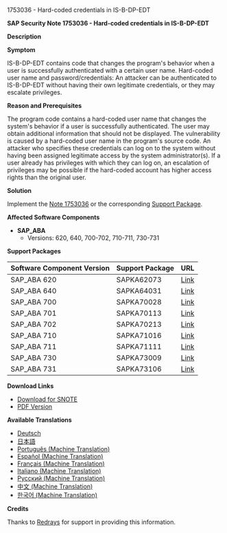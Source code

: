 1753036 - Hard-coded credentials in IS-B-DP-EDT

**SAP Security Note 1753036 - Hard-coded credentials in IS-B-DP-EDT**

**Description**

**Symptom**

IS-B-DP-EDT contains code that changes the program's behavior when a user is successfully authenticated with a certain user name. Hard-coded user name and password/credentials: An attacker can be authenticated to IS-B-DP-EDT without having their own legitimate credentials, or they may escalate privileges.

**Reason and Prerequisites**

The program code contains a hard-coded user name that changes the system's behavior if a user is successfully authenticated. The user may obtain additional information that should not be displayed. The vulnerability is caused by a hard-coded user name in the program's source code. An attacker who specifies these credentials can log on to the system without having been assigned legitimate access by the system administrator(s). If a user already has privileges with which they can log on, an escalation of privileges may be possible if the hard-coded account has higher access rights than the original user.

**Solution**

Implement the [Note 1753036](https://notesdownloads.sap.com/note/0040000010420742017) or the corresponding [Support Package](https://me.sap.com/supportpackage/SAPKA62073).

**Affected Software Components**

- **SAP_ABA**
  - Versions: 620, 640, 700-702, 710-711, 730-731

**Support Packages**

| Software Component Version | Support Package | URL |
|----------------------------|-----------------|-----|
| SAP_ABA 620                | SAPKA62073      | [Link](https://me.sap.com/supportpackage/SAPKA62073) |
| SAP_ABA 640                | SAPKA64031      | [Link](https://me.sap.com/supportpackage/SAPKA64031) |
| SAP_ABA 700                | SAPKA70028      | [Link](https://me.sap.com/supportpackage/SAPKA70028) |
| SAP_ABA 701                | SAPKA70113      | [Link](https://me.sap.com/supportpackage/SAPKA70113) |
| SAP_ABA 702                | SAPKA70213      | [Link](https://me.sap.com/supportpackage/SAPKA70213) |
| SAP_ABA 710                | SAPKA71016      | [Link](https://me.sap.com/supportpackage/SAPKA71016) |
| SAP_ABA 711                | SAPKA71111      | [Link](https://me.sap.com/supportpackage/SAPKA71111) |
| SAP_ABA 730                | SAPKA73009      | [Link](https://me.sap.com/supportpackage/SAPKA73009) |
| SAP_ABA 731                | SAPKA73106      | [Link](https://me.sap.com/supportpackage/SAPKA73106) |

**Download Links**

- [Download for SNOTE](https://notesdownloads.sap.com/note/0040000010420742017)
- [PDF Version](https://userapps.support.sap.com/sap/support/sfm/notes/print/0001753036?language=en-US&token=76EE40292A14D5939FF29561EE2B28D8)

**Available Translations**

- [Deutsch](https://me.sap.com/notes/0001753036/D)
- [日本語](https://me.sap.com/notes/0001753036/J)
- [Português (Machine Translation)](https://me.sap.com/notes/0001753036/P)
- [Español (Machine Translation)](https://me.sap.com/notes/0001753036/S)
- [Français (Machine Translation)](https://me.sap.com/notes/0001753036/F)
- [Italiano (Machine Translation)](https://me.sap.com/notes/0001753036/I)
- [Русский (Machine Translation)](https://me.sap.com/notes/0001753036/R)
- [中文 (Machine Translation)](https://me.sap.com/notes/0001753036/1)
- [한국어 (Machine Translation)](https://me.sap.com/notes/0001753036/3)

**Credits**

Thanks to [Redrays](https://redrays.io) for support in providing this information.